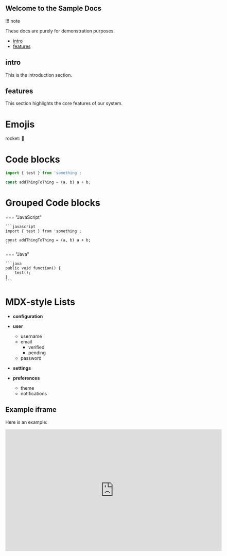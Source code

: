 ## Welcome to the Sample Docs

!!! note

These docs are purely for demonstration purposes.


- [intro](#intro)
- [features](#features)

## intro

This is the introduction section.


## features

This section highlights the core features of our system.


# Emojis

rocket: :tada:

# Code blocks

```javascript
import { test } from 'something';

const addThingToThing = (a, b) a + b;
```

# Grouped Code blocks

=== "JavaScript"

    ```javascript
    import { test } from 'something';

    const addThingToThing = (a, b) a + b;
    ```

=== "Java"

    ```java
    public void function() {
        test();
    }
    ```

# MDX-style Lists

- **configuration**

- **user**
  - username
  - email
    - verified
    - pending
  - password
- **settings**

- **preferences**
  - theme
  - notifications


## Example iframe

Here is an example:

<iframe width="672" height="378" src="https://www.youtube.com/embed/LB1w8hjBt5k" title="Red Hat Developer Hub Overview" frameborder="0" allow="picture-in-picture" allowfullscreen></iframe>
